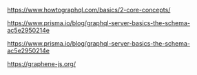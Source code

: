 https://www.howtographql.com/basics/2-core-concepts/

https://www.prisma.io/blog/graphql-server-basics-the-schema-ac5e2950214e

https://www.prisma.io/blog/graphql-server-basics-the-schema-ac5e2950214e

https://graphene-js.org/